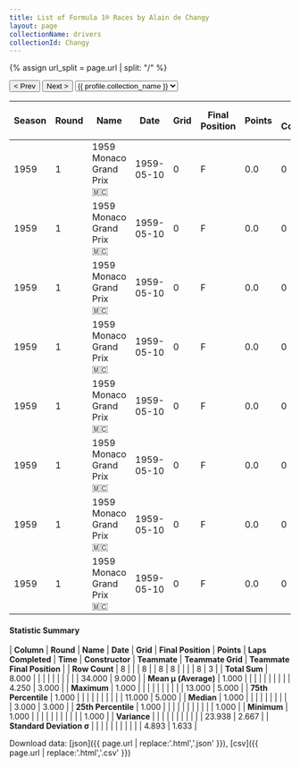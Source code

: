 ```yaml
---
title: List of Formula 1® Races by Alain de Changy
layout: page
collectionName: drivers
collectionId: Changy
---
```


{% assign url_split = page.url | split: "/" %}
<div id="collection-navigation">
<button onclick="selector.options[selector.selectedIndex-1].value && (window.location = selector.options[selector.selectedIndex-1].value);">&lt; Prev</button>
<button onclick="selector.options[selector.selectedIndex+1].value && (window.location = selector.options[selector.selectedIndex+1].value);">Next &gt;</button>
<select id="selector" onchange="this.options[this.selectedIndex].value && (window.location = this.options[this.selectedIndex].value);">
  {% for collectionId in site.data[page.collectionName].refs %}
    {% if collectionId == page.collectionId %}
      {% assign selected = "selected" %}
    {% else %}
      {% assign selected = "" %}
    {% endif %}
    {% assign profile = site.data[page.collectionName][collectionId].profile %}
    <option value="/f1/{{ page.collectionName }}/{{ collectionId }}/{{ url_split[4] }}" {{ selected }}>{{ profile.collection_name }}</option>
  {% endfor %}
</select>
</div>

| Season | Round | Name | Date | Grid | Final Position | Points | Laps Completed | Time | Constructor | Teammate | Teammate Grid | Teammate Final Position |
|--|--|--|--|--|--|--|--|--|--|--|--|--|
| 1959 | 1 | 1959 Monaco Grand Prix 🇲🇨 | 1959-05-10 | 0 | F | 0.0 | 0 |   | Cooper-Climax 🇬🇧 | [Jack Brabham 🇦🇺](/f1/drivers/jack_brabham) | 3 | 1 |
| 1959 | 1 | 1959 Monaco Grand Prix 🇲🇨 | 1959-05-10 | 0 | F | 0.0 | 0 |   | Cooper-Climax 🇬🇧 | [Maurice Trintignant 🇫🇷](/f1/drivers/trintignant) | 6 | 3 |
| 1959 | 1 | 1959 Monaco Grand Prix 🇲🇨 | 1959-05-10 | 0 | F | 0.0 | 0 |   | Cooper-Climax 🇬🇧 | [Bruce McLaren 🇳🇿](/f1/drivers/mclaren) | 13 | 5 |
| 1959 | 1 | 1959 Monaco Grand Prix 🇲🇨 | 1959-05-10 | 0 | F | 0.0 | 0 |   | Cooper-Climax 🇬🇧 | [Stirling Moss 🇬🇧](/f1/drivers/moss) | 1 | R |
| 1959 | 1 | 1959 Monaco Grand Prix 🇲🇨 | 1959-05-10 | 0 | F | 0.0 | 0 |   | Cooper-Climax 🇬🇧 | [Masten Gregory 🇺🇸](/f1/drivers/gregory) | 11 | R |
| 1959 | 1 | 1959 Monaco Grand Prix 🇲🇨 | 1959-05-10 | 0 | F | 0.0 | 0 |   | Cooper-Climax 🇬🇧 | [Ivor Bueb 🇬🇧](/f1/drivers/bueb) | 0 | F |
| 1959 | 1 | 1959 Monaco Grand Prix 🇲🇨 | 1959-05-10 | 0 | F | 0.0 | 0 |   | Cooper-Climax 🇬🇧 | [Lucien Bianchi 🇧🇪](/f1/drivers/bianchi) | 0 | F |
| 1959 | 1 | 1959 Monaco Grand Prix 🇲🇨 | 1959-05-10 | 0 | F | 0.0 | 0 |   | Cooper-Climax 🇬🇧 | [Jean Lucienbonnet 🇫🇷](/f1/drivers/lucienbonnet) | 0 | F |

#### Statistic Summary

| **Column** | **Round** | **Name** | **Date** | **Grid** | **Final Position** | **Points** | **Laps Completed** | **Time** | **Constructor** | **Teammate** | **Teammate Grid** | **Teammate Final Position** |
| **Row Count** | 8 |  |  | 8 |  | 8 | 8 |  |  |  | 8 | 3 |
| **Total Sum** | 8.000 |  |  |  |  |  |  |  |  |  | 34.000 | 9.000 |
| **Mean μ (Average)** | 1.000 |  |  |  |  |  |  |  |  |  | 4.250 | 3.000 |
| **Maximum** | 1.000 |  |  |  |  |  |  |  |  |  | 13.000 | 5.000 |
| **75th Percentile** | 1.000 |  |  |  |  |  |  |  |  |  | 11.000 | 5.000 |
| **Median** | 1.000 |  |  |  |  |  |  |  |  |  | 3.000 | 3.000 |
| **25th Percentile** | 1.000 |  |  |  |  |  |  |  |  |  |  | 1.000 |
| **Minimum** | 1.000 |  |  |  |  |  |  |  |  |  |  | 1.000 |
| **Variance** |  |  |  |  |  |  |  |  |  |  | 23.938 | 2.667 |
| **Standard Deviation σ** |  |  |  |  |  |  |  |  |  |  | 4.893 | 1.633 |

Download data: [json]({{ page.url | replace:'.html','.json' }}), [csv]({{ page.url | replace:'.html','.csv' }})
